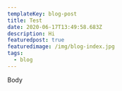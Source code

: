 ```yaml
---
templateKey: blog-post
title: Test
date: 2020-06-17T13:49:58.683Z
description: Hi
featuredpost: true
featuredimage: /img/blog-index.jpg
tags:
  - blog
---
```

Body